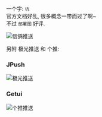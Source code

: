 一个字: `坑`  
官方文档好乱, 很多概念一带而过了啊~  
不过 `部署图` 好评.

![信鸽推送](http://developer.qq.com/wiki/xg/imgs/20151029163904_73066.png)  

另附 极光推送 和 个推:
### JPush
![极光推送](http://docs.jiguang.cn/jmessage/image/jmessage_architecture.png)  

### Getui
![个推推送](http://docs.getui.com/start/img/wholePush.png)  
